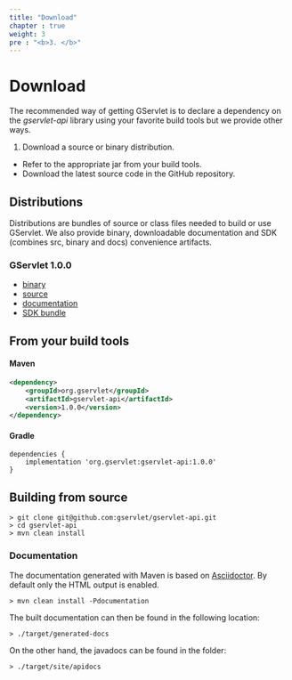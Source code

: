 ```yaml
---
title: "Download"
chapter : true
weight: 3
pre : "<b>3. </b>"
---
```


# Download

The recommended way of getting GServlet is to declare a dependency on the _gservlet-api_ library using your favorite build tools but we provide other ways.

1. Download a source or binary distribution.
* Refer to the appropriate jar from your build tools.
* Download the latest source code in the GitHub repository.


## Distributions

Distributions are bundles of source or class files needed to build or use GServlet. We also provide binary, downloadable documentation and SDK (combines src, binary and docs) convenience artifacts.

### GServlet 1.0.0

* [binary](/)
* [source](/)
* [documentation](/)
* [SDK bundle](/)

## From your build tools

#### Maven

```xml
<dependency>
	<groupId>org.gservlet</groupId>
	<artifactId>gservlet-api</artifactId>
	<version>1.0.0</version>
</dependency>
```

#### Gradle

```
dependencies {
    implementation 'org.gservlet:gservlet-api:1.0.0'
}

```


## Building from source

    > git clone git@github.com:gservlet/gservlet-api.git
    > cd gservlet-api
    > mvn clean install


### Documentation

The documentation generated with Maven is based on [Asciidoctor](http://asciidoctor.org/). By default only the HTML output is enabled.

    > mvn clean install -Pdocumentation

The built documentation can then be found in the following location:
  
    > ./target/generated-docs
    
On the other hand, the javadocs can be found in the folder:

    > ./target/site/apidocs    

